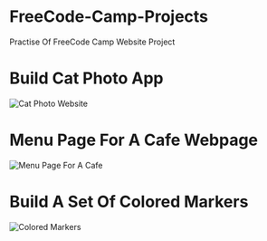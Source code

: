 # FreeCode-Camp-Projects

Practise Of FreeCode Camp Website Project

# Build Cat Photo App

![Cat Photo Website](https://github.com/user-attachments/assets/95144a14-ac9c-4525-9ccc-1c861cffa92e)

# Menu Page For A Cafe Webpage

![Menu Page For A Cafe](https://github.com/user-attachments/assets/f7ae2571-f50e-4b5d-a435-dfe6a6d85d4a)

# Build A Set Of Colored Markers

![Colored Markers](https://github.com/user-attachments/assets/75793eee-96df-4663-97a4-65b2987fab8f)
